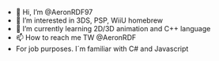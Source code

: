 - 👋 Hi, I’m @AeronRDF97
- 👀 I’m interested in 3DS, PSP, WiiU homebrew
- 🌱 I’m currently learning 2D/3D animation and C++ language 
- 📫 How to reach me TW @AeronRDF
- For job purposes. I´m familiar with C# and Javascript

<!---
AeronRDF97/AeronRDF97 is a ✨ special ✨ repository because its `README.md` (this file) appears on your GitHub profile.
You can click the Preview link to take a look at your changes.
--->
